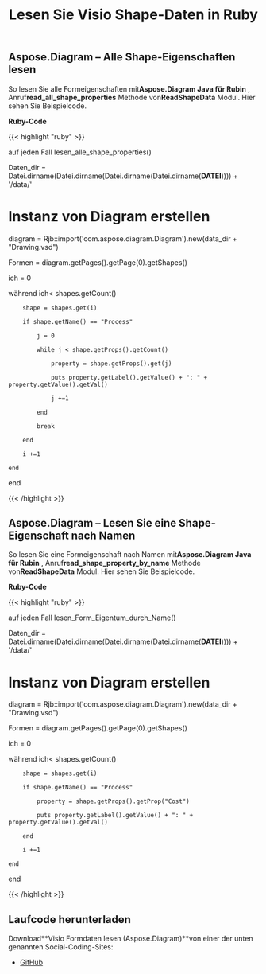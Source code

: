 ﻿---
title: Lesen Sie Visio Shape-Daten in Ruby
type: docs
weight: 50
url: /de/java/read-visio-shape-data-in-ruby/
---
## **Aspose.Diagram – Alle Shape-Eigenschaften lesen**
 So lesen Sie alle Formeigenschaften mit**Aspose.Diagram Java für Rubin** , Anruf**read_all_shape_properties** Methode von**ReadShapeData** Modul. Hier sehen Sie Beispielcode.

**Ruby-Code**

{{< highlight "ruby" >}}

 auf jeden Fall lesen_alle_shape_properties()

 Daten_dir = Datei.dirname(Datei.dirname(Datei.dirname(Datei.dirname(__DATEI__)))) + '/data/'

 # Instanz von Diagram erstellen

 diagram = Rjb::import('com.aspose.diagram.Diagram').new(data_dir + "Drawing.vsd")

 Formen = diagram.getPages().getPage(0).getShapes()



 ich = 0

 während ich< shapes.getCount()

        shape = shapes.get(i)

        if shape.getName() == "Process"

            j = 0

            while j < shape.getProps().getCount()

                property = shape.getProps().get(j)

                puts property.getLabel().getValue() + ": " + property.getValue().getVal()

                j +=1

            end

            break

        end

        i +=1

    end

end

{{< /highlight >}}
## **Aspose.Diagram – Lesen Sie eine Shape-Eigenschaft nach Namen**
 So lesen Sie eine Formeigenschaft nach Namen mit**Aspose.Diagram Java für Rubin** , Anruf**read_shape_property_by_name** Methode von**ReadShapeData** Modul. Hier sehen Sie Beispielcode.

**Ruby-Code**

{{< highlight "ruby" >}}

 auf jeden Fall lesen_Form_Eigentum_durch_Name()

 Daten_dir = Datei.dirname(Datei.dirname(Datei.dirname(Datei.dirname(__DATEI__)))) + '/data/'

 # Instanz von Diagram erstellen

 diagram = Rjb::import('com.aspose.diagram.Diagram').new(data_dir + "Drawing.vsd")

 Formen = diagram.getPages().getPage(0).getShapes()



 ich = 0

 während ich< shapes.getCount()

        shape = shapes.get(i)

        if shape.getName() == "Process"

            property = shape.getProps().getProp("Cost")

            puts property.getLabel().getValue() + ": " + property.getValue().getVal()

        end

        i +=1

    end

end

{{< /highlight >}}
## **Laufcode herunterladen**
 Download**Visio Formdaten lesen (Aspose.Diagram)**von einer der unten genannten Social-Coding-Sites:

- [GitHub](https://github.com/asposediagram/Aspose.Diagram-for-Java/blob/master/Plugins/Aspose_Diagram_Java_for_Ruby/lib/asposediagramjava/Shapes/readshapedata.rb)
